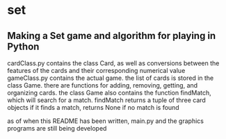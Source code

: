 # set
## Making a Set game and algorithm for playing in Python

cardClass.py contains the class Card, as well as conversions between the features of the cards and their corresponding numerical value
gameClass.py contains the actual game. the list of cards is stored in the class Game. there are functions for adding, removing, getting, and organizing cards.
the class Game also contains the function findMatch, which will search for a match. findMatch returns a tuple of three card objects if it finds a match, returns None if no match is found

as of when this README has been written, main.py and the graphics programs are still being developed
